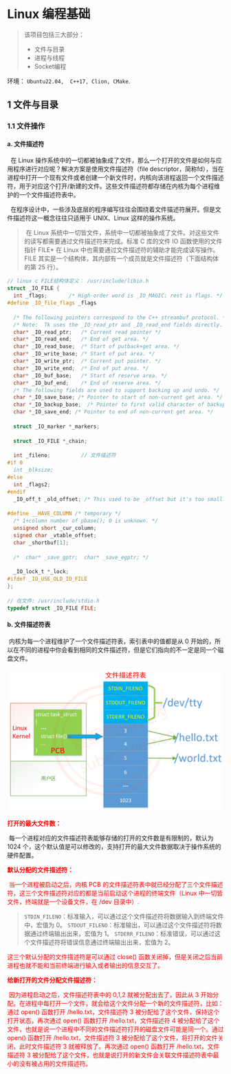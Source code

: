 # Linux 编程基础
> 该项目包括三大部分：
> - 文件与目录
> - 进程与线程
> - Socket编程
> 
环境： `Ubuntu22.04,  C++17, Clion, CMake`.
## 1  文件与目录

### 1.1 文件操作
#### a. 文件描述符

&nbsp;&nbsp;在 Linux 操作系统中的一切都被抽象成了文件，那么一个打开的文件是如何与应用程序进行对应呢？解决方案是使用文件描述符（file descriptor，简称fd），当在进程中打开一个现有文件或者创建一个新文件时，内核向该进程返回一个文件描述符，用于对应这个打开/新建的文件。这些文件描述符都存储在内核为每个进程维护的一个文件描述符表中。

&nbsp;&nbsp;在程序设计中，一些涉及底层的程序编写往往会围绕着文件描述符展开。但是文件描述符这一概念往往只适用于 UNIX、Linux 这样的操作系统。

> &nbsp;在 Linux 系统中一切皆文件，系统中一切都被抽象成了文件。对这些文件的读写都需要通过文件描述符来完成。标准 C 库的文件 IO 函数使用的文件指针 FILE* 在 Linux 中也需要通过文件描述符的辅助才能完成读写操作。FILE 其实是一个结构体，其内部有一个成员就是文件描述符（下面结构体的第 25 行）。

```c++
// linux c FILE结构体定义： /usr/include/libio.h
struct _IO_FILE {
  int _flags;		/* High-order word is _IO_MAGIC; rest is flags. */
#define _IO_file_flags _flags
 
  /* The following pointers correspond to the C++ streambuf protocol. */
  /* Note:  Tk uses the _IO_read_ptr and _IO_read_end fields directly. */
  char* _IO_read_ptr;	/* Current read pointer */
  char* _IO_read_end;	/* End of get area. */
  char* _IO_read_base;	/* Start of putback+get area. */
  char* _IO_write_base;	/* Start of put area. */
  char* _IO_write_ptr;	/* Current put pointer. */
  char* _IO_write_end;	/* End of put area. */
  char* _IO_buf_base;	/* Start of reserve area. */
  char* _IO_buf_end;	/* End of reserve area. */
  /* The following fields are used to support backing up and undo. */
  char *_IO_save_base; /* Pointer to start of non-current get area. */
  char *_IO_backup_base;  /* Pointer to first valid character of backup area */
  char *_IO_save_end; /* Pointer to end of non-current get area. */
 
  struct _IO_marker *_markers;
 
  struct _IO_FILE *_chain;
 
  int _fileno;			// 文件描述符
#if 0
  int _blksize;
#else
  int _flags2;
#endif
  _IO_off_t _old_offset; /* This used to be _offset but it's too small.  */
 
#define __HAVE_COLUMN /* temporary */
  /* 1+column number of pbase(); 0 is unknown. */
  unsigned short _cur_column;
  signed char _vtable_offset;
  char _shortbuf[1];
 
  /*  char* _save_gptr;  char* _save_egptr; */
 
  _IO_lock_t *_lock;
#ifdef _IO_USE_OLD_IO_FILE
};

// 在文件: /usr/include/stdio.h
typedef struct _IO_FILE FILE;
```
#### b. 文件描述符表

​	内核为每一个进程维护了一个文件描述符表，索引表中的值都是从 0 开始的，所以在不同的进程中你会看到相同的文件描述符，但是它们指向的不一定是同一个磁盘文件。

![大丙老师的图->](./assets/image-20210130123339157.png)



<font color="red">**打开的最大文件数：**</font>

​	每一个进程对应的文件描述符表能够存储的打开的文件数是有限制的，默认为 1024 个，这个默认值是可以修改的，支持打开的最大文件数据取决于操作系统的硬件配置。

<font color="red">**默认分配的文件描述符：**<font>

​	当一个进程被启动之后，内核 PCB 的文件描述符表中就已经分配了三个文件描述符，这三个文件描述符对应的都是当前启动这个进程的终端文件（Linux 中一切皆文件，终端就是一个设备文件，在 /dev 目录中）.

> `STDIN_FILENO`：标准输入，可以通过这个文件描述符将数据输入到终端文件中，宏值为 0。
> `STDOUT_FILENO`：标准输出，可以通过这个文件描述符将数据通过终端输出出来，宏值为 1。
> `STDERR_FILENO`：标准错误，可以通过这个文件描述符将错误信息通过终端输出出来，宏值为 2。

这三个默认分配的文件描述符是可以通过 close() 函数关闭掉，但是关闭之后当前进程也就不能和当前终端进行输入或者输出的信息交互了。

<font color="red">**给新打开的文件分配文件描述符：**<font>

​	因为进程启动之后，文件描述符表中的 0,1,2 就被分配出去了，因此从 3 开始分配。在进程中每打开一个文件，就会给这个文件分配一个新的文件描述符，比如：通过 open() 函数打开 /hello.txt，文件描述符 3 被分配给了这个文件，保持这个打开状态，再次通过 open() 函数打开 /hello.txt，文件描述符 4 被分配给了这个文件，也就是说一个进程中不同的文件描述符打开的磁盘文件可能是同一个。
​	通过 open() 函数打开 /hello.txt，文件描述符 3 被分配给了这个文件，将打开的文件关闭，此时文件描述符 3 就被释放了。再次通过 open() 函数打开 /hello.txt，文件描述符 3 被分配给了这个文件，也就是说打开的新文件会关联文件描述符表中最小的没有被占用的文件描述符。
